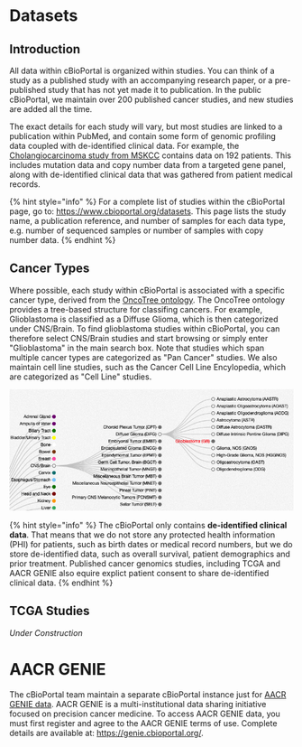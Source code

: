 # Datasets
 
## Introduction

All data within cBioPortal is organized within studies.  You can think of a study as a published study with an accompanying research paper, or a pre-published study that has not yet made it to publication.  In the public cBioPortal, we maintain over 200 published cancer studies, and new studies are added all the time.

The exact details for each study will vary, but most studies are linked to a publication within PubMed, and contain some form of genomic profiling data coupled with de-identified clinical data. For example, the [Cholangiocarcinoma study from MSKCC](https://www.cbioportal.org/study/summary?id=chol_msk_2018) contains data on 192 patients. This includes mutation data and copy number data from a targeted gene panel, along with de-identified clinical data that was gathered from patient medical records.

{% hint style="info" %}
For a complete list of studies within the cBioPortal page, go to:  https://www.cbioportal.org/datasets.  This page lists the study name, a publication reference, and number of samples for each data type, e.g. number of sequenced samples or number of samples with copy number data.
{% endhint %}

## Cancer Types

Where possible, each study within cBioPortal is associated with a specific cancer type, derived from the [OncoTree ontology](http://oncotree.mskcc.org/#/home).  The OncoTree ontology provides a tree-based structure for classifing cancers.  For example, Glioblastoma  is classified as a Diffuse Glioma, which is then categorized under CNS/Brain.  To find glioblastoma studies within cBioPortal, you can therefore select CNS/Brain studies and start browsing or simply enter "Glioblastoma" in the main search box.  Note that studies which span multiple cancer types are categorized as "Pan Cancer" studies.  We also maintain cell line studies, such as the Cancer Cell Line Encylopedia, which are categorized as "Cell Line" studies.

![OncoTree Example](img/oncotree.png)

{% hint style="info" %}
The cBioPortal only contains **de-identified clinical data**.  That means that we do not store any protected health information (PHI) for patients, such as birth dates or medical record numbers, but we do store de-identified data, such as overall survival, patient demographics and prior treatment.  Published cancer genomics studies, including TCGA and AACR GENIE also equire explict patient consent to share de-identified clinical data.
{% endhint %}

## TCGA Studies

*Under Construction*

# AACR GENIE

The cBioPortal team maintain a separate cBioPortal instance just for [AACR GENIE data](https://www.aacr.org/professionals/research/aacr-project-genie/).  AACR GENIE is a multi-institutional data sharing initiative focused on precision cancer medicine.  To access AACR GENIE data, you must first register and agree to the AACR GENIE terms of use.  Complete details are available at:  https://genie.cbioportal.org/.